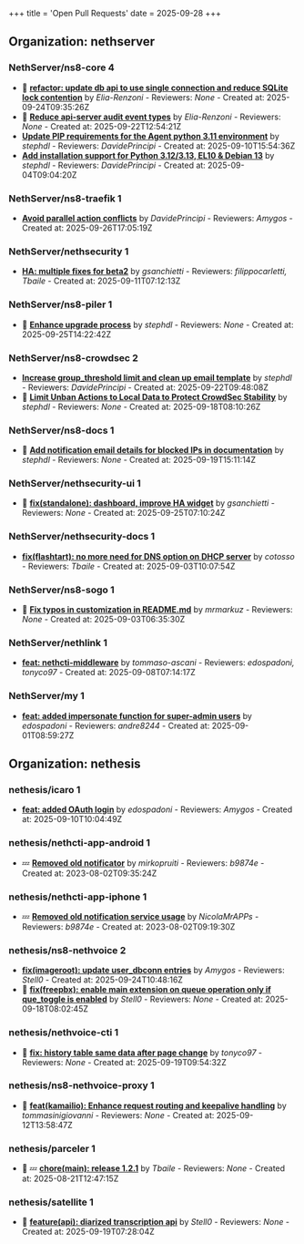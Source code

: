 +++
title = 'Open Pull Requests'
date = 2025-09-28
+++

## Organization: nethserver

### NethServer/ns8-core 4 

- :eyes:  **[refactor: update db api to use single connection and reduce SQLite lock contention](https://github.com/NethServer/ns8-core/pull/942)** by *Elia-Renzoni* - Reviewers: *None* - Created at: 2025-09-24T09:35:26Z
- :eyes:  **[Reduce api-server audit event types](https://github.com/NethServer/ns8-core/pull/940)** by *Elia-Renzoni* - Reviewers: *None* - Created at: 2025-09-22T12:54:21Z
-   **[Update PIP requirements for the Agent python 3.11 environment](https://github.com/NethServer/ns8-core/pull/934)** by *stephdl* - Reviewers: *DavidePrincipi* - Created at: 2025-09-10T15:54:36Z
-   **[Add installation support for Python 3.12/3.13, EL10 & Debian 13](https://github.com/NethServer/ns8-core/pull/930)** by *stephdl* - Reviewers: *DavidePrincipi* - Created at: 2025-09-04T09:04:20Z

### NethServer/ns8-traefik 1 

-   **[Avoid parallel action conflicts](https://github.com/NethServer/ns8-traefik/pull/112)** by *DavidePrincipi* - Reviewers: *Amygos* - Created at: 2025-09-26T17:05:19Z

### NethServer/nethsecurity 1 

-   **[HA: multiple fixes for beta2](https://github.com/NethServer/nethsecurity/pull/1369)** by *gsanchietti* - Reviewers: *filippocarletti, Tbaile* - Created at: 2025-09-11T07:12:13Z

### NethServer/ns8-piler 1 

- :eyes:  **[Enhance upgrade process](https://github.com/NethServer/ns8-piler/pull/46)** by *stephdl* - Reviewers: *None* - Created at: 2025-09-25T14:22:42Z

### NethServer/ns8-crowdsec 2 

-   **[Increase group_threshold limit and clean up email template](https://github.com/NethServer/ns8-crowdsec/pull/95)** by *stephdl* - Reviewers: *DavidePrincipi* - Created at: 2025-09-22T09:48:08Z
- :eyes:  **[Limit Unban Actions to Local Data to Protect CrowdSec Stability](https://github.com/NethServer/ns8-crowdsec/pull/94)** by *stephdl* - Reviewers: *None* - Created at: 2025-09-18T08:10:26Z

### NethServer/ns8-docs 1 

- :eyes:  **[Add notification email details for blocked IPs in documentation](https://github.com/NethServer/ns8-docs/pull/182)** by *stephdl* - Reviewers: *None* - Created at: 2025-09-19T15:11:14Z

### NethServer/nethsecurity-ui 1 

- :eyes:  **[fix(standalone): dashboard, improve HA widget](https://github.com/NethServer/nethsecurity-ui/pull/650)** by *gsanchietti* - Reviewers: *None* - Created at: 2025-09-25T07:10:24Z

### NethServer/nethsecurity-docs 1 

-   **[fix(flashtart): no more need for DNS option on DHCP server](https://github.com/NethServer/nethsecurity-docs/pull/204)** by *cotosso* - Reviewers: *Tbaile* - Created at: 2025-09-03T10:07:54Z

### NethServer/ns8-sogo 1 

- :eyes:  **[Fix typos in customization in README.md](https://github.com/NethServer/ns8-sogo/pull/44)** by *mrmarkuz* - Reviewers: *None* - Created at: 2025-09-03T06:35:30Z

### NethServer/nethlink 1 

-   **[feat: nethcti-middleware](https://github.com/NethServer/nethlink/pull/72)** by *tommaso-ascani* - Reviewers: *edospadoni, tonyco97* - Created at: 2025-09-08T07:14:17Z

### NethServer/my 1 

-   **[feat: added impersonate function for super-admin users](https://github.com/NethServer/my/pull/21)** by *edospadoni* - Reviewers: *andre8244* - Created at: 2025-09-01T08:59:27Z

## Organization: nethesis

### nethesis/icaro 1 

-   **[feat: added OAuth login](https://github.com/nethesis/icaro/pull/200)** by *edospadoni* - Reviewers: *Amygos* - Created at: 2025-09-10T10:04:49Z

### nethesis/nethcti-app-android 1 

-  :zzz: **[Removed old notificator](https://github.com/nethesis/nethcti-app-android/pull/30)** by *mirkopruiti* - Reviewers: *b9874e* - Created at: 2023-08-02T09:35:24Z

### nethesis/nethcti-app-iphone 1 

-  :zzz: **[Removed old notification service usage](https://github.com/nethesis/nethcti-app-iphone/pull/37)** by *NicolaMrAPPs* - Reviewers: *b9874e* - Created at: 2023-08-02T09:19:30Z

### nethesis/ns8-nethvoice 2 

-   **[fix(imageroot): update user_dbconn entries](https://github.com/nethesis/ns8-nethvoice/pull/549)** by *Amygos* - Reviewers: *Stell0* - Created at: 2025-09-24T10:48:16Z
- :eyes:  **[fix(freepbx): enable main extension on queue operation only if que_toggle is enabled](https://github.com/nethesis/ns8-nethvoice/pull/547)** by *Stell0* - Reviewers: *None* - Created at: 2025-09-18T08:02:45Z

### nethesis/nethvoice-cti 1 

- :eyes:  **[fix: history table same data after page change](https://github.com/nethesis/nethvoice-cti/pull/334)** by *tonyco97* - Reviewers: *None* - Created at: 2025-09-19T09:54:32Z

### nethesis/ns8-nethvoice-proxy 1 

- :eyes:  **[feat(kamailio): Enhance request routing and keepalive handling](https://github.com/nethesis/ns8-nethvoice-proxy/pull/85)** by *tommasinigiovanni* - Reviewers: *None* - Created at: 2025-09-12T13:58:47Z

### nethesis/parceler 1 

- :eyes: :zzz: **[chore(main): release 1.2.1](https://github.com/nethesis/parceler/pull/105)** by *Tbaile* - Reviewers: *None* - Created at: 2025-08-21T12:47:15Z

### nethesis/satellite 1 

- :eyes:  **[feature(api): diarized transcription api](https://github.com/nethesis/satellite/pull/4)** by *Stell0* - Reviewers: *None* - Created at: 2025-09-19T07:28:04Z


